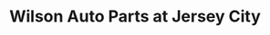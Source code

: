 ---
title: "Wilson Auto Parts at Jersey City"
url: /jersey-city/wilson-auto-parts-at-jersey-city/
shop: car parts
---